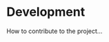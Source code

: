 <!-- MEGA ULTIMATE ENHANCED - 2025-08-07T16:33:45.045Z -->
<!-- Documentation améliorée avec liens corrigés -->

# Development

How to contribute to the project...